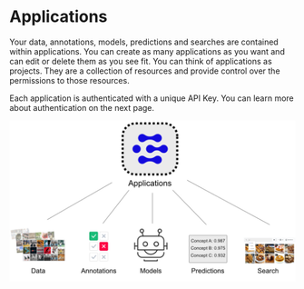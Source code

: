 # Applications

Your data, annotations, models, predictions and searches are contained within applications. You can create as many applications as you want and can edit or delete them as you see fit. You can think of applications as projects. They are a collection of resources and provide control over the permissions to those resources.

Each application is authenticated with a unique API Key. You can learn more about authentication on the next page.

![image showing the edit app button on the Manage Application page](../../.gitbook/assets/applications.jpg)

